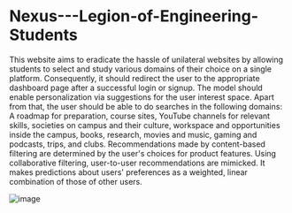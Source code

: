 # Nexus---Legion-of-Engineering-Students
This website aims to eradicate the hassle of unilateral websites by allowing students to select and
study various domains of their choice on a single platform. Consequently, it should redirect the
user to the appropriate dashboard page after a successful login or signup. The model should enable
personalization via suggestions for the user interest space. Apart from that, the user should be able
to do searches in the following domains:
A roadmap for preparation, course sites, YouTube channels for relevant skills, societies on campus
and their culture, workspace and opportunities inside the campus, books, research, movies and
music, gaming and podcasts, trips, and clubs. Recommendations made by content-based filtering
are determined by the user's choices for product features. Using collaborative filtering,
user-to-user recommendations are mimicked. It makes predictions about users' preferences as a
weighted, linear combination of those of other users.

 
![image](https://github.com/user-attachments/assets/6c3e9fb5-60b2-44e4-b3af-8e9af7ac3612)

